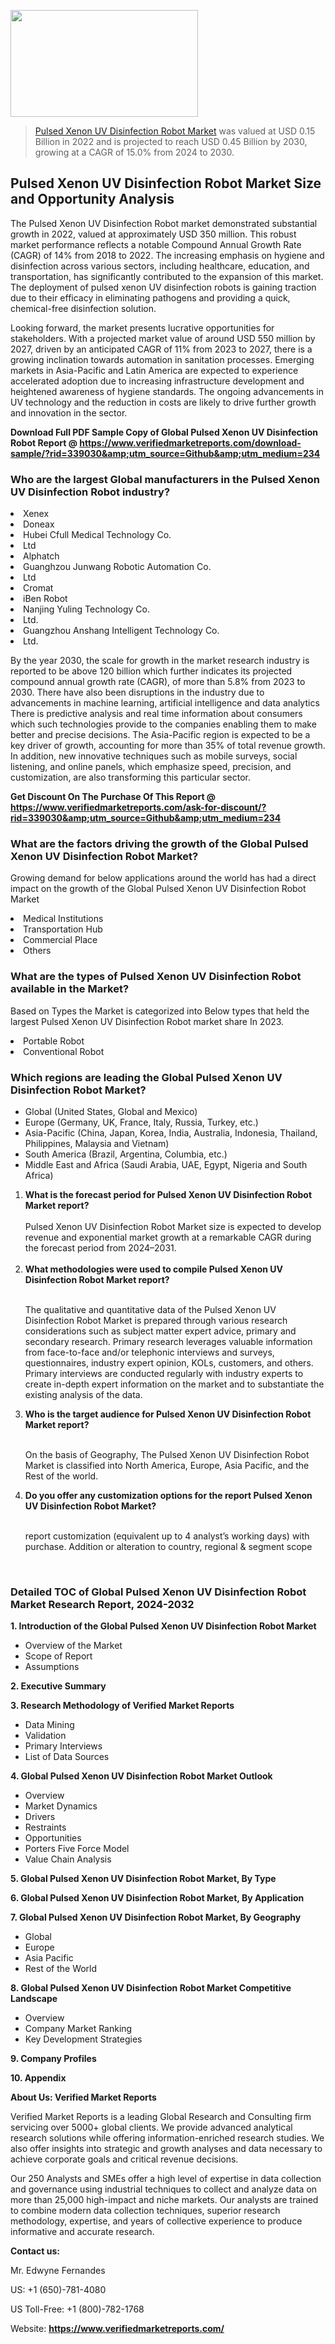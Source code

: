 
<img src="https://ffe5etoiles.com/wp-content/uploads/2024/12/MST1-300x171.png" alt="" width="300" height="171" class="alignnone size-medium wp-image-20088" /><blockquote><p><p><a href="https://www.verifiedmarketreports.com/download-sample/?rid=339030&utm_source=Github&utm_medium=234" target="_blank">Pulsed Xenon UV Disinfection Robot Market</a> was valued at USD 0.15 Billion in 2022 and is projected to reach USD 0.45 Billion by 2030, growing at a CAGR of 15.0% from 2024 to 2030.</p></blockquote><p><h2>Pulsed Xenon UV Disinfection Robot Market Size and Opportunity Analysis</h2><p>The Pulsed Xenon UV Disinfection Robot market demonstrated substantial growth in 2022, valued at approximately USD 350 million. This robust market performance reflects a notable Compound Annual Growth Rate (CAGR) of 14% from 2018 to 2022. The increasing emphasis on hygiene and disinfection across various sectors, including healthcare, education, and transportation, has significantly contributed to the expansion of this market. The deployment of pulsed xenon UV disinfection robots is gaining traction due to their efficacy in eliminating pathogens and providing a quick, chemical-free disinfection solution.</p><p>Looking forward, the market presents lucrative opportunities for stakeholders. With a projected market value of around USD 550 million by 2027, driven by an anticipated CAGR of 11% from 2023 to 2027, there is a growing inclination towards automation in sanitation processes. Emerging markets in Asia-Pacific and Latin America are expected to experience accelerated adoption due to increasing infrastructure development and heightened awareness of hygiene standards. The ongoing advancements in UV technology and the reduction in costs are likely to drive further growth and innovation in the sector.</p></p><p class=""><strong>Download Full PDF Sample Copy of Global Pulsed Xenon UV Disinfection Robot Report @ <a href="https://www.verifiedmarketreports.com/download-sample/?rid=339030&amp;utm_source=Github&amp;utm_medium=234" target="_blank">https://www.verifiedmarketreports.com/download-sample/?rid=339030&amp;utm_source=Github&amp;utm_medium=234</a></strong></p><h3 id="" class="">Who are the largest Global manufacturers in the Pulsed Xenon UV Disinfection Robot industry?</h3><p><li>Xenex</li><li> Doneax</li><li> Hubei Cfull Medical Technology Co.</li><li>Ltd</li><li> Alphatch</li><li> Guanghzou Junwang Robotic Automation Co.</li><li> Ltd</li><li> Cromat</li><li> iBen Robot</li><li> Nanjing Yuling Technology Co.</li><li> Ltd.</li><li> Guangzhou Anshang Intelligent Technology Co.</li><li> Ltd.</li></p><div class=""><div class="" dir="" data-message-author-role="" data-message-id="" data-message-model-slug=""><div class=""><div class=""><div class=""><div class="" dir="" data-message-author-role="" data-message-id="" data-message-model-slug=""><div class=""><div class=""><p>By the year 2030, the scale for growth in the market research industry is reported to be above 120 billion which further indicates its projected compound annual growth rate (CAGR), of more than 5.8% from 2023 to 2030. There have also been disruptions in the industry due to advancements in machine learning, artificial intelligence and data analytics There is predictive analysis and real time information about consumers which such technologies provide to the companies enabling them to make better and precise decisions. The Asia-Pacific region is expected to be a key driver of growth, accounting for more than 35% of total revenue growth. In addition, new innovative techniques such as mobile surveys, social listening, and online panels, which emphasize speed, precision, and customization, are also transforming this particular sector.</p><p><strong>Get Discount On The Purchase Of This Report @&nbsp; <a href="https://www.verifiedmarketreports.com/ask-for-discount/?rid=339030&amp;utm_source=Github&amp;utm_medium=234" target="_blank">https://www.verifiedmarketreports.com/ask-for-discount/?rid=339030&amp;utm_source=Github&amp;utm_medium=234</a></strong></p></div></div></div></div></div></div></div></div><h3 id="" class="">What are the factors driving the growth of the Global Pulsed Xenon UV Disinfection Robot Market?</h3><p id="" class="">Growing demand for below applications around the world has had a direct impact on the growth of the Global Pulsed Xenon UV Disinfection Robot Market</p><p id="" class=""><li>Medical Institutions</li><li> Transportation Hub</li><li> Commercial Place</li><li> Others</li></p><h3 id="" class="">What are the types of Pulsed Xenon UV Disinfection Robot available in the Market?</h3><p id="" class="">Based on Types the Market is categorized into Below types that held the largest Pulsed Xenon UV Disinfection Robot market share In 2023.</p><p id="" class=""><li>Portable Robot</li><li> Conventional Robot</li></p><h3 id="" class="">Which regions are leading the Global Pulsed Xenon UV Disinfection Robot Market?</h3><ul><li>Global (United States, Global and Mexico)</li><li>Europe (Germany, UK, France, Italy, Russia, Turkey, etc.)</li><li>Asia-Pacific (China, Japan, Korea, India, Australia, Indonesia, Thailand, Philippines, Malaysia and Vietnam)</li><li>South America (Brazil, Argentina, Columbia, etc.)</li><li>Middle East and Africa (Saudi Arabia, UAE, Egypt, Nigeria and South Africa)</li></ul><p><ol><li><strong>What is the forecast period for Pulsed Xenon UV Disinfection Robot Market report?<br /></strong><br /><span data-sheets-root="1" data-sheets-value="{&quot;1&quot;:2,&quot;2&quot;:&quot;XXXX size is expected to develop revenue and exponential market growth at a remarkable CAGR during the forecast period from 2024&ndash;2030.&quot;}" data-sheets-userformat="{&quot;2&quot;:12674,&quot;4&quot;:{&quot;1&quot;:2,&quot;2&quot;:16776960},&quot;10&quot;:2,&quot;11&quot;:0,&quot;15&quot;:&quot;Arial&quot;,&quot;16&quot;:12}">Pulsed Xenon UV Disinfection Robot Market size is expected to develop revenue and exponential market growth at a remarkable CAGR during the forecast period from 2024&ndash;2031.</span><br /><br /></li><li><strong>What methodologies were used to compile Pulsed Xenon UV Disinfection Robot Market report?<br /><br /></strong><p>The qualitative and quantitative data of the&nbsp;Pulsed Xenon UV Disinfection Robot Market is prepared through various research considerations such as subject matter expert advice, primary and secondary research. Primary research leverages valuable information from face-to-face and/or telephonic interviews and surveys, questionnaires, industry expert opinion, KOLs, customers, and others. Primary interviews are conducted regularly with industry experts to create in-depth expert information on the market and to substantiate the existing analysis of the data.&nbsp;</p></li><li><strong>Who is the target audience for Pulsed Xenon UV Disinfection Robot Market report?<br /><br /></strong><p>On the basis of Geography, The&nbsp;Pulsed Xenon UV Disinfection Robot Market is classified into North America, Europe, Asia Pacific, and the Rest of the world.</p></li><li><strong>Do you offer any customization options for the report Pulsed Xenon UV Disinfection Robot Market?<br /><br /></strong><p>report customization (equivalent up to 4 analyst&rsquo;s working days) with purchase. Addition or alteration to country, regional &amp; segment scope</p><p>&nbsp;</p></li></ol></p><h3 id="" class="">Detailed TOC of Global Pulsed Xenon UV Disinfection Robot Market Research Report, 2024-2032</h3><p id="" class=""><strong>1. Introduction of the Global Pulsed Xenon UV Disinfection Robot Market</strong></p><ul><li>Overview of the Market</li><li>Scope of Report</li><li>Assumptions</li></ul><p id="" class=""><strong>2. Executive Summary</strong></p><p id="" class=""><strong>3. Research Methodology of&nbsp;Verified Market Reports</strong></p><ul><li>Data Mining</li><li>Validation</li><li>Primary Interviews</li><li>List of Data Sources</li></ul><p id="" class=""><strong>4. Global Pulsed Xenon UV Disinfection Robot Market Outlook</strong></p><ul><li>Overview</li><li>Market Dynamics</li><li>Drivers</li><li>Restraints</li><li>Opportunities</li><li>Porters Five Force Model</li><li>Value Chain Analysis</li></ul><p id="" class=""><strong>5. Global Pulsed Xenon UV Disinfection Robot Market, By&nbsp;Type</strong></p><p id="" class=""><strong>6. Global Pulsed Xenon UV Disinfection Robot Market, By Application</strong></p><p id="" class=""><strong>7. Global Pulsed Xenon UV Disinfection Robot Market, By Geography</strong></p><ul><li>Global</li><li>Europe</li><li>Asia Pacific</li><li>Rest of the World</li></ul><p id="" class=""><strong>8. Global Pulsed Xenon UV Disinfection Robot Market Competitive Landscape</strong></p><ul><li>Overview</li><li>Company Market Ranking</li><li>Key Development Strategies</li></ul><p id="" class=""><strong>9. Company Profiles</strong></p><p id="" class=""><strong>10. Appendix</strong></p><p id="" class=""><strong>About Us: Verified Market Reports</strong></p><p id="" class="">Verified Market Reports is a leading Global Research and Consulting firm servicing over 5000+ global clients. We provide advanced analytical research solutions while offering information-enriched research studies. We also offer insights into strategic and growth analyses and data necessary to achieve corporate goals and critical revenue decisions.</p><p id="" class="">Our 250 Analysts and SMEs offer a high level of expertise in data collection and governance using industrial techniques to collect and analyze data on more than 25,000 high-impact and niche markets. Our analysts are trained to combine modern data collection techniques, superior research methodology, expertise, and years of collective experience to produce informative and accurate research.</p><p id="" class=""><strong>Contact us:</strong></p><p id="" class="">Mr. Edwyne Fernandes</p><p id="" class="">US: +1 (650)-781-4080</p><p id="" class="">US Toll-Free: +1 (800)-782-1768</p><p id="" class="">Website: <a target="" data-test-app-aware-link=""><strong>https://www.verifiedmarketreports.com/</strong></a></p>
